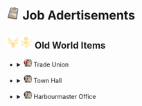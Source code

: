 # <img src="./doc/job_adertisements/item_survey_depth.png" width="30" /> Job Adertisements

## <img src="./doc/job_adertisements/icon_session_moderate.png" width="30" /><img src="./doc/job_adertisements/icon_session_sunken_treasure.png" width="30" /> Old World Items

- <details><!-- Trade Union -->
  <summary><img src="./doc/job_adertisements/icon_building_trade_union.png" width="20" /> Trade Union</summary>

  - <details><!-- Forestry/Carpenter -->
    <summary><img src="./doc/job_adertisements/forestry/icon_forestry_blank.png" width="20" /> Forestry/Carpenter</summary>

    - <img src="./doc/job_adertisements/forestry/icon_forestry_1.png" width="20" /> "Common/Uncommon/Rare"
      - Common
        - <img src="./doc/job_adertisements/forestry/icon_worker_406.png" width="20" /> Rumrunner
        - <img src="./doc/job_adertisements/forestry/icon_torcedor_709.png" width="20" /> Lector
        - <img src="./doc/job_adertisements/forestry/icon_worker_104.png" width="20" /> Lumberjack
        - <img src="./doc/job_adertisements/forestry/icon_shepherd_507.png" width="20" /> Poacher
        - <img src="./doc/job_adertisements/forestry/icon_worker_211.png" width="20" /> Burner
      - Uncommon
        - <img src="./doc/job_adertisements/forestry/icon_farmer_201_b.png" width="20" /> Forester
        - <img src="./doc/job_adertisements/forestry/icon_shepherd_514.png" width="20" /> Trapper
        - <img src="./doc/job_adertisements/forestry/icon_worker_413.png" width="20" /> Joiner
        - <img src="./doc/job_adertisements/forestry/icon_worker_404.png" width="20" /> Kilnkeeper
        - <img src="./doc/job_adertisements/forestry/icon_worker_208.png" width="20" /> Iron Founder
      - Rare
        - <img src="./doc/job_adertisements/forestry/icon_explorer_716.png" width="20" /> Park Ranger
        - <img src="./doc/job_adertisements/forestry/icon_hunter_native.png" width="20" /> Expert Hunter
        - <img src="./doc/job_adertisements/forestry/icon_worker_106.png" width="20" /> Cabinet-Maker

    - <img src="./doc/job_adertisements/forestry/icon_forestry_2.png" width="20" /> "Epic/Legendary"
      - Epic
        - <img src="./doc/job_adertisements/forestry/icon_forester_401.png" width="20" /> Miss Rodriguez
        - <img src="./doc/job_adertisements/forestry/icon_hunter_common.png" width="20" /> Wild Frontiersman Steen
        - <img src="./doc/job_adertisements/forestry/icon_worker_202.png" width="20" /> Master Craftsman Morris
      - Legendary
        - <img src="./doc/job_adertisements/forestry/icon_hunter_300.png" width="20" /> Ursula Green
        - <img src="./doc/job_adertisements/forestry/icon_well_dressed_107.png" width="20" /> Seraphim Papadikas, The Window Dresser

    </details>

  - <details><!-- Foundries -->
    <summary><img src="./doc/job_adertisements/foundry/icon_calciner_2.png" width="20" /> Foundries</summary>

    - <img src="./doc/job_adertisements/foundry/icon_smelter_1.png" width="20" /> "Common/Uncommon/Rare"
      - Common
        - <img src="./doc/job_adertisements/foundry/icon_craftsman_common.png" width="20" /> Boilermaker
        - <img src="./doc/job_adertisements/foundry/icon_worker_401.png" width="20" /> Welder
      - Uncommon
        - <img src="./doc/job_adertisements/foundry/icon_emergency_military.png" width="20" /> Military Logistician
        - <img src="./doc/job_adertisements/foundry/icon_worker_208.png" width="20" /> Iron Founder
        - <img src="./doc/job_adertisements/foundry/icon_worker_210.png" width="20" /> Wrought Ironsmith
      - Rare
        - <img src="./doc/job_adertisements/foundry/icon_worker_203.png" width="20" /> Steely-eyed Steelsmith
        - <img src="./doc/job_adertisements/foundry/icon_combustion_chemist.png" width="20" /> Combustion Chemist

    - <img src="./doc/job_adertisements/foundry/icon_smelter_2.png" width="20" /> "Epic/Legendary"
      - Epic
        - <img src="./doc/job_adertisements/foundry/icon_worker_410.png" width="20" /> Master of the Forges
        - <img src="./doc/job_adertisements/foundry/icon_normal_dressed_201_c.png" width="20" /> Goldsmith Gilbert
        - <img src="./doc/job_adertisements/foundry/icon_well_dressed_407.png" width="20" /> Chronometrist Chiara
      - Legendary
        - <img src="./doc/job_adertisements/foundry/icon_well_dressed_111.png" width="20" /> Henri Zanchi, Man of Steel

    </details>

  - <details><!-- Food Industry -->
    <summary><img src="./doc/job_adertisements/food/icon_stove_2.png" width="20" /> Food Industry</summary>

    - <img src="./doc/job_adertisements/food/icon_food_1.png" width="20" /> "Common/Uncommon/Rare"
      - Common
        - <img src="./doc/job_adertisements/food/icon_baker_101.png" width="20" /> Baker
        - <img src="./doc/job_adertisements/food/icon_worker_101.png" width="20" /> Butcher
        - <img src="./doc/job_adertisements/food/icon_worker_417.png" width="20" /> Canner
        - <img src="./doc/job_adertisements/food/icon_worker_329.png" width="20" /> Mixer
      - Uncommon
        - <img src="./doc/job_adertisements/food/icon_baker_202_b.png" width="20" /> Pastry Chef
        - <img src="./doc/job_adertisements/food/icon_worker_103.png" width="20" /> Delicatesseur
        - <img src="./doc/job_adertisements/food/icon_worker_402.png" width="20" /> Pantry Maid
        - <img src="./doc/job_adertisements/food/icon_bartender_314.png" width="20" /> Potager
      - Rare
        - <img src="./doc/job_adertisements/food/icon_baker_101.png" width="20" /> Charcutier
        - <img src="./doc/job_adertisements/food/icon_baker_401_b.png" width="20" />Fine Cake Decorator
        - <img src="./doc/job_adertisements/food/icon_baker_401.png" width="20" /> Recipe Archivist
        - <img src="./doc/job_adertisements/food/icon_baker_401_c.png" width="20" />Pantry Chef

    - <img src="./doc/job_adertisements/food/icon_food_2.png" width="20" /> "Epic/Legendary"
      - Epic
        - <img src="./doc/job_adertisements/food/icon_baker_402.png" width="20" /> Chantelle the Charcutier
        - <img src="./doc/job_adertisements/food/icon_normal_dressed_401.png" width="20" /> Tatiana the Taste-tester
        - <img src="./doc/job_adertisements/food/icon_baker_201.png" width="20" /> Pâtissier Patrice
        - <img src="./doc/job_adertisements/food/icon_baker_201.png" width="20" /> Chef Michel
      - Legendary
        - <img src="./doc/job_adertisements/food/icon_baker_102.png" width="20" /> Marie-Antoine, Pâtissier Royale
        - <img src="./doc/job_adertisements/food/icon_baker_102.png" width="20" /> Maxime Graves, Delicatesseur Extraordinaire
        - <img src="./doc/job_adertisements/food/icon_well_dressed_201.png" width="20" /> Marcel Forcas, Celebrity Chef
        - <img src="./doc/job_adertisements/food/icon_well_dressed_401.png" width="20" /> Mrs. Mayson, The Very Good Housekeeper

    </details>

  - <details><!-- Drink Industry -->
    <summary><img src="./doc/job_adertisements/drink/icon_brewing_machine_2.png" width="20" /> Drink Industry</summary>

    - <img src="./doc/job_adertisements/drink/icon_drink_1.png" width="20" /> "Common/Uncommon/Rare"
      - Common
        - <img src="./doc/job_adertisements/drink/icon_sommelier_101.png" width="20" /> Cellarman
        - <img src="./doc/job_adertisements/drink/icon_worker_417.png" width="20" /> Moonshiner
      - Uncommon
        - <img src="./doc/job_adertisements/drink/icon_sommelier_201.png" width="20" /> Champagne Taster
        - <img src="./doc/job_adertisements/drink/icon_worker_108.png" width="20" /> Distiller
      - Rare
        - <img src="./doc/job_adertisements/drink/icon_well_dressed_203.png" width="20" /> Award-Winning Brewer
        - <img src="./doc/job_adertisements/drink/icon_sommelier_401.png" width="20" />Respected Oenologist

    - <img src="./doc/job_adertisements/drink/icon_drink_2.png" width="20" /> "Epic/Legendary"
      - Epic
        - <img src="./doc/job_adertisements/drink/icon_sommelier_318.png" width="20" /> Sommelier Raymond
        - <img src="./doc/job_adertisements/drink/icon_welldress_812.png" width="20" /> Cecilia the Coffeessieur
        - <img src="./doc/job_adertisements/drink/icon_normal_dressed_201_c.png" width="20" /> Brewmaster Bill
        - <img src="./doc/job_adertisements/drink/icon_influencer_lewis_2.png" width="20" /> Sir Lewis Brindley the Chemist
      - Legendary
        - <img src="./doc/job_adertisements/drink/icon_curator_702.png" width="20" /> Marco de la Mocha, Crusher of Beans
        - <img src="./doc/job_adertisements/drink/icon_priest_uncommon.png" width="20" /> Brother Hilarius, Purveyor of Monastic Mixtures
        - <img src="./doc/job_adertisements/drink/icon_sommelier_824.png" width="20" /> Mme. Elise "The Nose" Bouquet

    </details>

  - <details><!-- Building Material Industry -->
    <summary><img src="./doc/job_adertisements/material/icon_construction_blank.png" width="20" /> Building Material Industry</summary>

    - <img src="./doc/job_adertisements/material/icon_construction_1.png" width="20" /> "Common/Uncommon/Rare"
      - Common
        - <img src="./doc/job_adertisements/material/icon_worker_104.png" width="20" /> Sparky
        - <img src="./doc/job_adertisements/material/icon_worker_102_b.png" width="20" /> Technician
        - <img src="./doc/job_adertisements/material/icon_mason_718.png" width="20" /> Moulder
        - <img src="./doc/job_adertisements/material/icon_worker_415.png" width="20" /> Mason
        - <img src="./doc/job_adertisements/material/icon_carpenter_722.png" width="20" /> Glassblower
      - Uncommon
        - <img src="./doc/job_adertisements/material/icon_mason_718.png" width="20" /> Physicist
        - <img src="./doc/job_adertisements/material/icon_worker_204.png" width="20" /> Glass Maker
        - <img src="./doc/job_adertisements/material/icon_worker_205.png" width="20" /> Cementer
        - <img src="./doc/job_adertisements/material/icon_worker_603.png" width="20" /> Brickmaker
      - Rare
        - <img src="./doc/job_adertisements/material/icon_worker_106.png" width="20" /> Cabinet-Maker
        - <img src="./doc/job_adertisements/material/icon_worker_109.png" width="20" />General Foreman
        - <img src="./doc/job_adertisements/material/icon_worker_203.png" width="20" />Steely-eyed Steelsmith

    - <img src="./doc/job_adertisements/material/icon_construction_2.png" width="20" /> "Epic/Legendary"
      - Epic
        - <img src="./doc/job_adertisements/material/icon_worker_202.png" width="20" /> Master Craftsman Morris
        - <img src="./doc/job_adertisements/material/icon_normal_dressed_106.png" width="20" /> Ferhat the Experienced Builder
        - <img src="./doc/job_adertisements/material/icon_worker_410.png" width="20" /> Master of the Forges
      - Legendary
        - <img src="./doc/job_adertisements/material/icon_well_dressed_107.png" width="20" /> Seraphim Papadikas, The Window Dresser
        - <img src="./doc/job_adertisements/material/icon_well_dressed_103.png" width="20" /> François Thorne, The Industrial Reinforcer
        - <img src="./doc/job_adertisements/material/icon_well_dressed_111.png" width="20" /> Henri Zanchi, Man of Steel

    </details>

  - <details><!-- Clothing Industry -->
    <summary><img src="./doc/job_adertisements/cloth/icon_clothings_blank.png" width="20" /> Clothing Industry</summary>

    - <img src="./doc/job_adertisements/cloth/icon_clothings_1.png" width="20" /> "Common/Uncommon/Rare"
      - Common
        - <img src="./doc/job_adertisements/cloth/icon_worker_204.png" width="20" /> Tanner
        - <img src="./doc/job_adertisements/cloth/icon_worker_413.png" width="20" /> Weaver

      - Uncommon
        - <img src="./doc/job_adertisements/cloth/icon_tailor_1.png" width="20" /> Bespoke Tailor
        - <img src="./doc/job_adertisements/cloth/icon_worker_329.png" width="20" /> Tailor
        - <img src="./doc/job_adertisements/cloth/icon_worker_325.png" width="20" /> Dressmaker

      - Rare
        - <img src="./doc/job_adertisements/cloth/icon_normaldress_304.png" width="20" /> Fine Couturier
        - <img src="./doc/job_adertisements/cloth/icon_well_dressed_409.png" width="20" />Costume Designer

    - <img src="./doc/job_adertisements/cloth/icon_clothings_2.png" width="20" /> "Epic/Legendary"
      - Epic
        - <img src="./doc/job_adertisements/cloth/icon_well_dressed_401.png" width="20" /> Lily the Fashion Designer
        - <img src="./doc/job_adertisements/cloth/icon_well_dressed_602.png" width="20" /> Mariana the Master Stylist
        - <img src="./doc/job_adertisements/cloth/icon_tailor_2.png" width="20" /> Paul Poiret, Shocking Fashion Designer
        - <img src="./doc/job_adertisements/cloth/icon_boris_franke.png" width="20" /> Master Craftsman Franke

      - Legendary
        - <img src="./doc/job_adertisements/cloth/icon_tailor_3.png" width="20" /> Bumm Brimmell, The Original Dandy
        - <img src="./doc/job_adertisements/cloth/icon_normaldress_810.png" width="20" /> Lady Jane Smythe, Queen of Haute Couture

    </details>

  - <details><!-- Consumer Goods -->
    <summary><img src="./doc/job_adertisements/consumer/icon_consumables_blank.png" width="20" /> Consumer Goods</summary>

    - <img src="./doc/job_adertisements/consumer/icon_consumables_1.png" width="20" /> "Common/Uncommon/Rare"
      - Common
        - <img src="./doc/job_adertisements/consumer/icon_worker_209.png" width="20" /> Chandler
        - <img src="./doc/job_adertisements/consumer/icon_worker_104.png" width="20" /> Sparky
        - <img src="./doc/job_adertisements/consumer/icon_worker_104.png" width="20" /> Wheelwright
        - <img src="./doc/job_adertisements/consumer/icon_worker_401.png" width="20" /> Spectacle-Maker
        - <img src="./doc/job_adertisements/consumer/icon_worker_401.png" width="20" /> Handicrafter

      - Uncommon
        - <img src="./doc/job_adertisements/consumer/icon_normal_dressed_102.png" width="20" /> Optician
        - <img src="./doc/job_adertisements/consumer/icon_mason_718.png" width="20" /> Physicist
        - <img src="./doc/job_adertisements/consumer/icon_worker_106.png" width="20" /> Machinist
        - <img src="./doc/job_adertisements/consumer/icon_worker_105.png" width="20" /> Repairman
        - <img src="./doc/job_adertisements/consumer/icon_bartender_314.png" width="20" /> Soapmaker

      - Rare
        - <img src="./doc/job_adertisements/consumer/icon_grocer724.png" width="20" /> Herbal Hygienist
        - <img src="./doc/job_adertisements/consumer/icon_worker_206.png" width="20" /> Steam Engineer
        - <img src="./doc/job_adertisements/consumer/icon_well_dressed_408.png" width="20" /> Lens Designer
        - <img src="./doc/job_adertisements/consumer/icon_normal_dressed_401.png" width="20" /> Science Whizz
        - <img src="./doc/job_adertisements/consumer/icon_normal_dressed_401.png" width="20" /> Draughtswoman
        - <img src="./doc/job_adertisements/consumer/icon_forester_822.png" width="20" /> Maria Maravilla

    - <img src="./doc/job_adertisements/consumer/icon_consumables_2.png" width="20" /> "Epic/Legendary"
      - Epic
        - <img src="./doc/job_adertisements/consumer/icon_worker_418.png" width="20" /> Perfumier Prunella
        - <img src="./doc/job_adertisements/consumer/icon_well_dressed_406.png" width="20" /> Susannah the Steam Engineer
        - <img src="./doc/job_adertisements/consumer/icon_travelagent_723.png" width="20" /> Optometrist Otto
        - <img src="./doc/job_adertisements/consumer/icon_normal_dressed_202.png" width="20" /> Dario the Mechanical Enginee

      - Legendary
        - <img src="./doc/job_adertisements/consumer/icon_well_dressed_206.png" width="20" /> Gerhard Fuchs, of the Patent Eyeglass
        - <img src="./doc/job_adertisements/consumer/icon_well_dressed_206.png" width="20" /> Hervé Savonne, Suppressor of Grime
        - <img src="./doc/job_adertisements/consumer/icon_normal_dressed_102.png" width="20" /> Prof. Ram Devi, The Bundle of Energy
        - <img src="./doc/job_adertisements/consumer/icon_well_dressed_205.png" width="20" /> Bruno Ironbright, Engineering Giant

    </details>

  - <details><!-- Luxury Goods -->
    <summary><img src="./doc/job_adertisements/luxus/icon_luxus_consumables_blank.png" width="20" /> Luxury Goods</summary>

    - <img src="./doc/job_adertisements/luxus/icon_luxus_consumables_1.png" width="20" /> "Common/Uncommon/Rare"
      - Common
        - <img src="./doc/job_adertisements/luxus/icon_normal_dressed_106.png" width="20" /> Jeweler
        - <img src="./doc/job_adertisements/luxus/icon_worker_106.png" width="20" /> Watchmaker
        - <img src="./doc/job_adertisements/luxus/icon_worker_102_b.png" width="20" /> Technician
        - <img src="./doc/job_adertisements/luxus/icon_worker_102_b.png" width="20" /> Mechanic

      - Uncommon
        - <img src="./doc/job_adertisements/luxus/icon_worker_202.png" width="20" /> Clockmaker
        - <img src="./doc/job_adertisements/luxus/icon_worker_103.png" width="20" /> Gramophonist
        - <img src="./doc/job_adertisements/luxus/icon_normal_dressed_401.png" width="20" /> Lapidary
        - <img src="./doc/job_adertisements/luxus/icon_worker_404.png" width="20" /> Velocipedalist

      - Rare
        - <img src="./doc/job_adertisements/luxus/icon_normal_dressed_206.png" width="20" /> Illustrious Gemologist
        - <img src="./doc/job_adertisements/luxus/icon_worker_407.png" width="20" /> Precision Horologist
        - <img src="./doc/job_adertisements/luxus/icon_normal_dressed_401.png" width="20" /> Science Whizz
        - <img src="./doc/job_adertisements/luxus/icon_normal_dressed_401.png" width="20" /> Draughtswoman

    - <img src="./doc/job_adertisements/luxus/icon_luxus_consumables_2.png" width="20" /> "Epic/Legendary"
      - Epic
        - <img src="./doc/job_adertisements/luxus/icon_well_dressed_407.png" width="20" /> Chronometrist Chiara
        - <img src="./doc/job_adertisements/luxus/icon_normal_dressed_201_c.png" width="20" /> Goldsmith Gilbert
        - <img src="./doc/job_adertisements/luxus/icon_normal_dressed_202.png" width="20" /> Johan the Inventor

      - Legendary
        - <img src="./doc/job_adertisements/luxus/icon_well_dressed_106.png" width="20" /> François Strindberg, Crown Jeweller
        - <img src="./doc/job_adertisements/luxus/icon_well_dressed_108.png" width="20" /> Hans Klein, Old Grandfather Time
        - <img src="./doc/job_adertisements/luxus/icon_normal_dressed_102.png" width="20" /> Prof. Ram Devi, The Bundle of Energy
        - <img src="./doc/job_adertisements/luxus/icon_well_dressed_205.png" width="20" /> Bruno Ironbright, Engineering Giant

    </details>

  - <details><!-- Agriculture -->
    <summary><img src="./doc/job_adertisements/agriculture/icon_agriculture_blank.png" width="20" /> Agriculture</summary>

    - <img src="./doc/job_adertisements/agriculture/icon_agriculture_1.png" width="20" /> "Common/Uncommon/Rare"
      - Common
        - <img src="./doc/job_adertisements/agriculture/icon_farmer_204.png" width="20" /> Ploughman
        - <img src="./doc/job_adertisements/agriculture/icon_farmer_201_b.png" width="20" /> Shepherd
        - <img src="./doc/job_adertisements/agriculture/icon_worker_405.png" width="20" /> Cropper
        - <img src="./doc/job_adertisements/agriculture/icon_worker_417.png" width="20" /> Moonshiner
        - <img src="./doc/job_adertisements/agriculture/icon_worker_413.png" width="20" /> Weaver
        - <img src="./doc/job_adertisements/agriculture/icon_farmer_402.png" width="20" /> Vintner

      - Uncommon
        - <img src="./doc/job_adertisements/agriculture/icon_worker_106.png" width="20" /> Grower
        - <img src="./doc/job_adertisements/agriculture/icon_farmer_101.png" width="20" /> Winegrower
        - <img src="./doc/job_adertisements/agriculture/icon_worker_103.png" width="20" /> Delicatesseur
        - <img src="./doc/job_adertisements/agriculture/icon_shepherd_705.png" width="20" /> Herdsman
        - <img src="./doc/job_adertisements/agriculture/icon_worker_416.png" width="20" /> Vegetable Grower
        - <img src="./doc/job_adertisements/agriculture/icon_worker_402.png" width="20" /> Pantry Maid

      - Rare
        - <img src="./doc/job_adertisements/agriculture/icon_farmer_104.png" width="20" /> Expert Planter
        - <img src="./doc/job_adertisements/agriculture/icon_nw_dung_collector.png" width="20" /> Animal Nutritionist
        - <img src="./doc/job_adertisements/agriculture/icon_farmer_313.png" width="20" /> Happy Homesteader
        - <img src="./doc/job_adertisements/agriculture/icon_welldress_307.png" width="20" /> Livestock Farmer
        - <img src="./doc/job_adertisements/agriculture/icon_top_soil_scientist_eu.png" width="20" /> Temperate Pedologist
        - <img src="./doc/job_adertisements/agriculture/icon_worker_328.png" width="20" /> Valentina Álvarez

    - <img src="./doc/job_adertisements/agriculture/icon_agriculture_2.png" width="20" /> "Epic/Legendary"
      - Epic
        - <img src="./doc/job_adertisements/agriculture/icon_farmer_302.png" width="20" /> Yvonne the Yeowoman
        - <img src="./doc/job_adertisements/agriculture/icon_normal_dressed_105.png" width="20" /> Medal-Winning Producer
        - <img src="./doc/job_adertisements/agriculture/icon_shepherd_519.png" width="20" /> Rodrigo the Ranchero
        - <img src="./doc/job_adertisements/agriculture/icon_influencer_alex_hancock.png" width="20" /> Alexander Hancock

      - Legendary
        - <img src="./doc/job_adertisements/agriculture/icon_well_dressed_107.png" width="20" /> Cosmo Castelli, Agronomic Trailblazer
        - <img src="./doc/job_adertisements/agriculture/icon_normal_dressed_207.png" width="20" /> Mark van der Mark, Breeder of Shepherd Dogs

    </details>

  - <details><!-- Mining -->
    <summary><img src="./doc/job_adertisements/mining/icon_mining_blank.png" width="20" /> Mining</summary>

    - <img src="./doc/job_adertisements/mining/icon_mining_1.png" width="20" /> "Common/Uncommon/Rare"
      - Common
        - <img src="./doc/job_adertisements/mining/icon_miner_101_b.png" width="20" /> Miner
        - <img src="./doc/job_adertisements/mining/icon_miner_102.png" width="20" /> Prospector
        - <img src="./doc/job_adertisements/mining/icon_mason_718.png" width="20" /> Moulder
        - <img src="./doc/job_adertisements/mining/icon_carpenter_721.png" width="20" /> Driller
        - <img src="./doc/job_adertisements/mining/icon_worker_413.png" width="20" /> Digger

      - Uncommon
        - <img src="./doc/job_adertisements/mining/icon_worker_208.png" width="20" /> Iron Founder
        - <img src="./doc/job_adertisements/mining/icon_miner_201.png" width="20" /> Ventilator
        - <img src="./doc/job_adertisements/mining/icon_worker_104.png" width="20" /> Quarryman
        - <img src="./doc/job_adertisements/mining/icon_worker_411.png" width="20" /> Refiner
        - <img src="./doc/job_adertisements/mining/icon_worker_402.png" width="20" /> Pantry Maid
        - <img src="./doc/job_adertisements/mining/icon_farmer_401.png" width="20" /> Dredger

      - Rare
        - <img src="./doc/job_adertisements/mining/icon_worker_107.png" width="20" /> First-Rate Sapper
        - <img src="./doc/job_adertisements/mining/icon_grocer724.png" width="20" /> Quarry Foreman
        - <img src="./doc/job_adertisements/mining/icon_scientist_mineralogist.png" width="20" /> Mineralogist
        - <img src="./doc/job_adertisements/mining/icon_explosive_expert.png" width="20" /> Mad Mary, Dynamite Enthusiast

    - <img src="./doc/job_adertisements/mining/icon_mining_2.png" width="20" /> "Epic/Legendary"
      - Epic
        - <img src="./doc/job_adertisements/mining/icon_miner_401.png" width="20" /> Micaela the Mining Engineer
        - <img src="./doc/job_adertisements/mining/icon_normal_dressed_106.png" width="20" /> Grigor the Geologist

      - Legendary
        - <img src="./doc/job_adertisements/mining/icon_well_dressed_104.png" width="20" /> Jörg von Malching, Augur of the Auric
        - <img src="./doc/job_adertisements/mining/icon_well_dressed_204.png" width="20" /> Steven MacLeod, Geological Surveyor

    </details>

  - <details><!-- Infrastructure -->
    <summary>Infrastructure</summary>

    - <img src="./doc/job_adertisements/infrastructure/icon_infrastructure_1.png" width="20" /> "Common/Uncommon/Rare"
      - Common
        - <img src="./doc/job_adertisements/infrastructure/icon_mason_720.png" width="20" /> Lineman

      - Uncommon
        - <img src="./doc/job_adertisements/infrastructure/icon_normal_dressed_106.png" width="20" /> Magnetist
        - <img src="./doc/job_adertisements/infrastructure/icon_specialist_chef_3.png" width="20" /> Entremetier

      - Rare
        - <img src="./doc/job_adertisements/infrastructure/icon_worker_109.png" width="20" /> Leading Electrical Engineer
        - <img src="./doc/job_adertisements/infrastructure/icon_specialist_mall_03.png" width="20" /> Window-Dresser
        - <img src="./doc/job_adertisements/infrastructure/icon_specialist_mall_02.png" width="20" /> Store Greeter
        - <img src="./doc/job_adertisements/infrastructure/icon_specialist_chef_2.png" width="20" /> Sous-Chef

    - <img src="./doc/job_adertisements/infrastructure/icon_infrastructure_2.png" width="20" /> "Epic/Legendary"
      - Epic
        - <img src="./doc/job_adertisements/infrastructure/icon_well_dressed_408.png" width="20" /> Former Pyrphorian Whizz
        - <img src="./doc/job_adertisements/infrastructure/icon_anarchist_bekoin.png" width="20" /> Bekonin, Spirit of Liberty
        - <img src="./doc/job_adertisements/infrastructure/icon_influencer_realferas_2.png" width="20" /> Feras Alsarami
        - <img src="./doc/job_adertisements/infrastructure/icon_uniform_706.png" width="20" /> Airship Logistician
        - <img src="./doc/job_adertisements/infrastructure/icon_specialist_chef_1.png" width="20" /> Marie-Louise Carême, Chef de Cuisine

      - Legendary
        - <img src="./doc/job_adertisements/infrastructure/icon_craftsman_maciver.png" width="20" /> Angela "Meg" Iver, The Polyvalent
        - <img src="./doc/job_adertisements/infrastructure/icon_specialist_mall_01.png" width="20" /> Belinda San Pedro, Head of Arcade Acquisitions

    </details>

</details>

- <details><!-- Town Hall -->
  <summary><img src="./doc/job_adertisements/icon_building_townhall.png" width="20" /> Town Hall</summary>

  - <details><!-- Residence Management -->
    <summary><img src="./doc/job_adertisements/residence/icon_residence_blank.png" width="20" /> Residence Management</summary>

    - <details><!-- Common -->
      <summary><img src="./doc/job_adertisements/residence/icon_residence_1.png" width="20" /> Common</summary>

      - <img src="./doc/job_adertisements/residence/icon_anarchist_manager__201.png" width="20" /> Affiliated Anarchist
      - <img src="./doc/job_adertisements/residence/icon_worker_104.png" width="20" /> Bartender
      - <img src="./doc/job_adertisements/residence/icon_professor_710.png" width="20" /> Fellow
      - <img src="./doc/job_adertisements/residence/icon_entertainer_503.png" width="20" /> Fool
      - <img src="./doc/job_adertisements/residence/icon_police_officer_uncommon.png" width="20" /> Sergeant
      - <img src="./doc/job_adertisements/residence/icon_normal_dressed_103.png" width="20" /> Lender
      - <img src="./doc/job_adertisements/residence/icon_bartender_324.png" width="20" /> Intoxicator
      - <img src="./doc/job_adertisements/residence/icon_firebrigade_401.png" width="20" /> Water-Carrier
      - <img src="./doc/job_adertisements/residence/icon_doctor_802.png" width="20" /> Nurse
      - <img src="./doc/job_adertisements/residence/icon_bartender_813.png" width="20" /> Grocer
      - <img src="./doc/job_adertisements/residence/icon_worker_408.png" width="20" /> Governess
      - <img src="./doc/job_adertisements/residence/icon_worker_821.png" width="20" /> Housemaid

      </details>

    - <details><!-- Uncommon -->
      <summary><img src="./doc/job_adertisements/residence/icon_residence_2.png" width="20" /> Uncommon</summary>

      - <img src="./doc/job_adertisements/residence/icon_specialist_hotelier_3.png" width="20" /> Concierge
      - <img src="./doc/job_adertisements/residence/icon_well_dressed_407.png" width="20" /> Lecturer
      - <img src="./doc/job_adertisements/residence/icon_worker_804.png" width="20" /> Schoolteacher
      - <img src="./doc/job_adertisements/residence/icon_priest_102.png" width="20" /> Confessor of the Burgeois
      - <img src="./doc/job_adertisements/residence/icon_anarchist_manager__202.png" width="20" /> Anti-Clerical Lecturer
      - <img src="./doc/job_adertisements/residence/icon_dean_1.png" width="20" /> Associate Professor of Faculty
      - <img src="./doc/job_adertisements/residence/icon_fireman_101.png" width="20" /> Volunteer Fireman
      - <img src="./doc/job_adertisements/residence/icon_sommelier_101.png" width="20" /> Footman
      - <img src="./doc/job_adertisements/residence/icon_normal_dressed_101.png" width="20" /> Banker

      </details>

    - <details><!-- Rare -->
      <summary><img src="./doc/job_adertisements/residence/icon_residence_3.png" width="20" /> Rare</summary>

      - <img src="./doc/job_adertisements/residence/icon_well_dressed_404.png" width="20" /> Mordant Conservative Playwright
      - <img src="./doc/job_adertisements/residence/icon_anarchist_manager_404.png" width="20" /> Democratically Elected Minister
      - <img src="./doc/job_adertisements/residence/icon_enbesa_expatriate_2.png" width="20" /> Wise Enbesan Homesteader
      - <img src="./doc/job_adertisements/residence/icon_specialist_hotelier_6.png" width="20" /> Blue Skies Maid
      - <img src="./doc/job_adertisements/residence/icon_normal_dressed_404.png" width="20" /> Very Senior Lecturer
      - <img src="./doc/job_adertisements/residence/icon_entertainer_801.png" width="20" /> Actor
      - <img src="./doc/job_adertisements/residence/icon_worker_407.png" width="20" /> Headmistress
      - <img src="./doc/job_adertisements/residence/icon_welldress_319.png" width="20" /> Postal Banker
      - <img src="./doc/job_adertisements/residence/icon_worker_103.png" width="20" /> Blue Skies Janitor
      - <img src="./doc/job_adertisements/residence/icon_normal_dressed_201_b.png" width="20" /> Generous Innkeeper

      </details>

    - <details><!-- Epic -->
      <summary><img src="./doc/job_adertisements/residence/icon_residence_4.png" width="20" /> Epic</summary>

      - <img src="./doc/job_adertisements/residence/icon_normal_dressed_203.png" width="20" /> Mr. Garrick, Founder of the Entrepreneur Gentlemen's Club
      - <img src="./doc/job_adertisements/residence/icon_anarchist_krapotkin.png" width="20" /> Krapotkin, Evolutionist of Kindness
      - <img src="./doc/job_adertisements/residence/icon_telecommunication_expert_2.png" width="20" /> Lineman
      - <img src="./doc/job_adertisements/residence/icon_enbesa_expatriate_1.png" width="20" /> Djimon the Melancholic Expatriate
      - <img src="./doc/job_adertisements/residence/icon_enbesa_expatriate_3.png" width="20" /> Eshe the Eager Enbesan Entrepreneur
      - <img src="./doc/job_adertisements/residence/icon_amazing_tailor.png" width="20" /> Amazing Fashion Designer
      - <img src="./doc/job_adertisements/residence/icon_normal_dressed_206_b.png" width="20" /> Brasserie Patron Mertens
      - <img src="./doc/job_adertisements/residence/icon_priest_715.png" width="20" /> Arch-Archbishop Archibald
      - <img src="./doc/job_adertisements/residence/icon_well_dressed_202.png" width="20" /> Gordon the Master Grocer
      - <img src="./doc/job_adertisements/residence/icon_well_dressed_108.png" width="20" /> Ernest the Educator
      - <img src="./doc/job_adertisements/residence/icon_well_dressed_102.png" width="20" /> Miles the Master Butler
      - <img src="./doc/job_adertisements/residence/icon_influencer_amixem.png" width="20" /> Maxime Renard the One-Man Show
      - <img src="./doc/job_adertisements/residence/icon_influencer_keralis_2.png" width="20" /> Arek Lisowski the Architect
      - <img src="./doc/job_adertisements/residence/icon_influencer_br4mm3n.png" width="20" /> Dennis Brammen the Food Critic
      - <img src="./doc/job_adertisements/residence/icon_influencer_blitz.png" width="20" /> Elliot "Blitz" the Security Engineer
      - <img src="./doc/job_adertisements/residence/icon_specialist_hotelier_5.png" width="20" /> Madame Blanc, Maître d'hôtel
      - <img src="./doc/job_adertisements/residence/icon_specialist_delivery_service.png" width="20" /> Blue Skies Delivery Service
      - <img src="./doc/job_adertisements/residence/icon_entertainer_828.png" width="20" /> Critically-Acclaimed Tragedian
      - <img src="./doc/job_adertisements/residence/icon_worker_603.png" width="20" /> Vicente's Informant

      </details>

    - <details><!-- Legendary -->
      <summary><img src="./doc/job_adertisements/residence/icon_residence_5.png" width="20" /> Legendary</summary>

      - <img src="./doc/job_adertisements/residence/icon_well_dressed_111.png" width="20" /> Eduardo Bernal, the Father of Public Relations
      - <img src="./doc/job_adertisements/residence/icon_anarchist_proud.png" width="20" /> Pietro Jonah Proud, The Philosopher of the Public Good
      - <img src="./doc/job_adertisements/residence/icon_herder_3a.png" width="20" /> Kaldi, Infuser Of Teas
      - <img src="./doc/job_adertisements/residence/icon_dean_2.png" width="20" /> Dean the Dean of Deansville University
      - <img src="./doc/job_adertisements/residence/icon_specialist_hotelier_4.png" width="20" /> Mr. Bertram, Hotel Manager
      - <img src="./doc/job_adertisements/residence/icon_police_officer_angel.png" width="20" /> Sgt. Nicolas Gabriel, the Over-Achiever
      - <img src="./doc/job_adertisements/residence/icon_fireman_105.png" width="20" /> Chief George Doughty, Smouldering Hero
      - <img src="./doc/job_adertisements/residence/icon_well_dressed_201.png" width="20" /> Franck von Lewenstein, Warmest of Hosts
      - <img src="./doc/job_adertisements/residence/icon_priest_epic.png" width="20" /> Pope Lucius I, "The Rejuvenator"
      - <img src="./doc/job_adertisements/residence/icon_well_dressed_109.png" width="20" /> Louis P. Hecate, Arm-Puncturing Pioneer
      - <img src="./doc/job_adertisements/residence/icon_well_dressed_103.png" width="20" /> Joseph Beaumont, Historic Society Founder
      - <img src="./doc/job_adertisements/residence/icon_well_dressed_110.png" width="20" /> Jakob Sokow, The Charitable Banker
      - <img src="./doc/job_adertisements/residence/icon_priest_legendary.png" width="20" /> Saint D'Artois, Vision of the Valley
      - <img src="./doc/job_adertisements/residence/icon_normal_dressed_405.png" width="20" /> Prof. Iwa Ebashi, Pioneer of the Radioactive
      - <img src="./doc/job_adertisements/residence/icon_well_dressed_402.png" width="20" /> Aristelia Bataille, of the "Novelty Store"

      </details>

    </details>

  - <details><!-- Puplic Services -->
    <summary><img src="./doc/job_adertisements/puplic/icon_institutions_blank.png" width="20" /> Puplic Services</summary>

    - <img src="./doc/job_adertisements/puplic/icon_institutions_1.png" width="20" /> "Common/Uncommon/Rare"
      - Common
        - <img src="./doc/job_adertisements/puplic/icon_priest_201.png" width="20" /> Abbé

      - Uncommon
        - <img src="./doc/job_adertisements/puplic/icon_priest_517.png" width="20" /> Priest
        - <img src="./doc/job_adertisements/puplic/icon_grocer724.png" width="20" /> Peddler
        - <img src="./doc/job_adertisements/puplic/icon_bartender_323.png" width="20" /> Publican
        - <img src="./doc/job_adertisements/puplic/icon_doctor_native.png" width="20" /> House Doctor
        - <img src="./doc/job_adertisements/puplic/icon_entertainer_401.png" width="20" /> Comedian
        - <img src="./doc/job_adertisements/puplic/icon_police_officer.png" width="20" /> Inspector

      - Rare
        - <img src="./doc/job_adertisements/puplic/icon_telecommunications_expert_3.png" width="20" /> Tuned-in Radio Operator
        - <img src="./doc/job_adertisements/puplic/icon_priest_401.png" width="20" /> Beatific Bishopess
        - <img src="./doc/job_adertisements/puplic/icon_doctor_common.png" width="20" /> Punctilious Physician
        - <img src="./doc/job_adertisements/puplic/icon_normaldress_811.png" width="20" /> Sales Clerk
        - <img src="./doc/job_adertisements/puplic/icon_fireman_102.png" width="20" /> Veteran Firefighter
        - <img src="./doc/job_adertisements/puplic/icon_police_officer_101_b.png" width="20" /> Superintendent
        - <img src="./doc/job_adertisements/puplic/icon_normal_dressed_204.png" width="20" /> Steward

    - <img src="./doc/job_adertisements/puplic/icon_institutions_2.png" width="20" /> "Epic/Legendary"
      - Epic
        - <img src="./doc/job_adertisements/puplic/icon_fireman_104.png" width="20" /> Fire Chief Mills
        - <img src="./doc/job_adertisements/puplic/icon_normal_dressed_205.png" width="20" /> Professor Razzaq
        - <img src="./doc/job_adertisements/puplic/icon_doctor_717.png" width="20" /> Dr. Salvador
        - <img src="./doc/job_adertisements/puplic/icon_police_officer_202.png" width="20" /> Chief Superintendent Clifford
        - <img src="./doc/job_adertisements/puplic/icon_normal_dressed_102.png" width="20" /> Eduardo the Expert Broker
        - <img src="./doc/job_adertisements/puplic/icon_firebrigade_401.png" width="20" /> Enbesan Fire Tamer
      - Legendary
        - <img src="./doc/job_adertisements/puplic/icon_well_dressed_602.png" width="20" /> Sarah Bartok, The Golden
        - <img src="./doc/job_adertisements/puplic/icon_teacher_823.png" width="20" /> Anne Kenyatta, Special Needs Teacher
        - <img src="./doc/job_adertisements/puplic/icon_hunter_401.png" width="20" /> Constable Chaos
        - <img src="./doc/job_adertisements/puplic/icon_doctor_james_barry.png" width="20" /> Dr. Maurice Slim, Former Head of Promise Trust
        - <img src="./doc/job_adertisements/puplic/icon_police_officer_legendary.png" width="20" /> Sir Charles Rafferty, Metropolitan Commissioner

    </details>

</details>

- <details><!-- Harbourmaster Office -->
  <summary><img src="./doc/job_adertisements/icon_building_townhall.png" width="20" /> Harbourmaster Office</summary>

  - <details><!-- Harbor Work -->
    <summary><img src="./doc/job_adertisements/harbor/icon_harbor_blank.png" width="20" /> Harbor Work</summary>

    - <img src="./doc/job_adertisements/harbor/icon_harbor_1.png" width="20" /> "Common/Uncommon/Rare"
      - Common
        - <img src="./doc/job_adertisements/harbor/icon_custom_officer_101.png" width="20" /> Bruiser
        - <img src="./doc/job_adertisements/harbor/icon_carpenter_722.png" width="20" /> Carpenter
        - <img src="./doc/job_adertisements/harbor/icon_uniform_707.png" width="20" /> Gunner
        - <img src="./doc/job_adertisements/harbor/icon_fisher_401.png" width="20" /> Angler
        - <img src="./doc/job_adertisements/harbor/icon_normal_dressed_401.png" width="20" /> Guide

      - Uncommon
        - <img src="./doc/job_adertisements/harbor/icon_artillerist_401.png" width="20" /> Artillerywoman
        - <img src="./doc/job_adertisements/harbor/icon_fisherman_101_b.png" width="20" /> Line Fisherman
        - <img src="./doc/job_adertisements/harbor/icon_custom_officer_201.png" width="20" /> Scammer
        - <img src="./doc/job_adertisements/harbor/icon_worker_205.png" width="20" /> Ship Builder

      - Rare
        - <img src="./doc/job_adertisements/harbor/icon_fisherman_102.png" width="20" /> Veteran Whaler
        - <img src="./doc/job_adertisements/harbor/icon_worker_206.png" width="20" /> Naval Architect
        - <img src="./doc/job_adertisements/harbor/icon_artillerist_201.png" width="20" /> Cannoneer
        - <img src="./doc/job_adertisements/harbor/icon_custom_officer.png" width="20" /> Savvy Customs Officer
        - <img src="./doc/job_adertisements/harbor/icon_travelagent_827.png" width="20" /> Travel Agent

    - <img src="./doc/job_adertisements/harbor/icon_harbor_2.png" width="20" /> "Epic/Legendary"
      - Epic
        - <img src="./doc/job_adertisements/harbor/icon_worker_414.png" width="20" /> Mother of Pearls
        - <img src="./doc/job_adertisements/harbor/icon_custom_officer_103.png" width="20" /> Taxman Tim
        - <img src="./doc/job_adertisements/harbor/icon_travelagent_712.png" width="20" /> Jaafan the Cruise Impresario
        - <img src="./doc/job_adertisements/harbor/icon_normal_dressed_107.png" width="20" /> Mr. Swell the Hydrodynamist
        - <img src="./doc/job_adertisements/harbor/icon_artillerist_202.png" width="20" /> Colonel Barzagli

      - Legendary
        - <img src="./doc/job_adertisements/harbor/icon_navigator_102.png" width="20" /> Captain Moby, Old Dog of the Sea
        - <img src="./doc/job_adertisements/harbor/icon_architect_501.png" width="20" /> Rohit Bhargava, the Naval Architect
        - <img src="./doc/job_adertisements/harbor/icon_captain_103.png" width="20" /> Field Marshall Matravers, Conductor of Armies
        - <img src="./doc/job_adertisements/harbor/icon_uniformed_101.png" width="20" /> General Ewing Thomson, Planter of Flags
        - <img src="./doc/job_adertisements/harbor/icon_shepherd_510.png" width="20" /> Pedro, Captain of the "Panama"
        - <img src="./doc/job_adertisements/harbor/icon_captain_401_b.png" width="20" /> Lady Banes, Proponent of Protectionism
        - <img src="./doc/job_adertisements/harbor/icon_travelagent_829.png" width="20" /> Thomasina Langton, Promoter Extraordinaire!

    </details>

  - <details><!-- Shipbuilders -->
    <summary><img src="./doc/job_adertisements/harbor/icon_harbor_ships_blank.png" width="20" /> Shipbuilders</summary>

    - <img src="./doc/job_adertisements/harbor/icon_harbor_ships.png" width="20" /> "Legendary"
      - <img src="./doc/job_adertisements/harbor/icon_pirate_gunboat_151.png" width="20" /> Gideon Small, Guru of Pirate Gunboats
      - <img src="./doc/job_adertisements/harbor/icon_petra_651.png" width="20" /> Petra Piper, Fashioner of Pirate Frigates
      - <img src="./doc/job_adertisements/harbor/icon_shih_yang_150.png" width="20" /> Shih Yang, Sirer of Pirate Ships-of-the-line
      - <img src="./doc/job_adertisements/harbor/icon_maria_351.png" width="20" /> Maria Pizarro, Maker of Pirate Monitors
      - <img src="./doc/job_adertisements/harbor/icon_stilton_252.png" width="20" /> Stilton Snood, Purveyor of Pyrphorian Monitors
      - <img src="./doc/job_adertisements/harbor/icon_suspicia_650.png" width="20" /> Suspicia Slyhood, Begetter of Pyrphorian Battle Cruisers
      - <img src="./doc/job_adertisements/harbor/icon_sinistra_250.png" width="20" /> Slinky Sinistra, Warlock of Pyrphorian Warships
      - <img src="./doc/job_adertisements/harbor/icon_guscott_251.png" width="20" /> Sir Milfoy Credenza-Belfry-Guscott, HM Ship Architect
      - <img src="./doc/job_adertisements/harbor/icon_anna_350.png" width="20" /> Anna Union, Engineer of Extravaganza Steamers

    </details>

</details>
